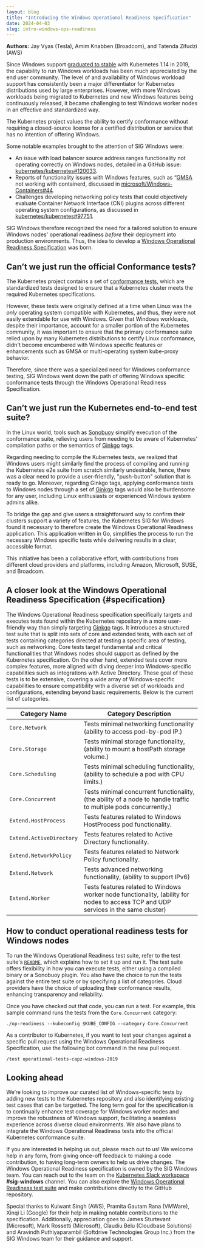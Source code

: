 ```yaml
---
layout: blog
title: "Introducing the Windows Operational Readiness Specification"
date: 2024-04-03
slug: intro-windows-ops-readiness
---
```


**Authors:** Jay Vyas (Tesla), Amim Knabben (Broadcom), and Tatenda Zifudzi (AWS)


Since Windows support [graduated to stable](/blog/2019/03/25/kubernetes-1-14-release-announcement/)
with Kubernetes 1.14 in 2019, the capability to run Windows workloads has been much
appreciated by the end user community. The level of and availability of Windows workload
support has consistently been a major differentiator for Kubernetes distributions used by
large enterprises. However, with more Windows workloads being migrated to Kubernetes
and new Windows features being continuously released, it became challenging to test
Windows worker nodes in an effective and standardized way.

The Kubernetes project values the ability to certify conformance without requiring a 
closed-source license for a certified distribution or service that has no intention 
of offering Windows.

Some notable examples brought to the attention of SIG Windows were:

- An issue with load balancer source address ranges functionality not operating correctly on
  Windows nodes, detailed in a GitHub issue:
  [kubernetes/kubernetes#120033](https://github.com/kubernetes/kubernetes/issues/120033).
- Reports of functionality issues with Windows features, such as
  “[GMSA](https://learn.microsoft.com/en-us/windows-server/security/group-managed-service-accounts/group-managed-service-accounts-overview) not working with containerd,
  discussed in [microsoft/Windows-Containers#44](https://github.com/microsoft/Windows-Containers/issues/44).
- Challenges developing networking policy tests that could objectively evaluate
  Container Network Interface (CNI) plugins across different operating system configurations,
  as discussed in [kubernetes/kubernetes#97751](https://github.com/kubernetes/kubernetes/issues/97751).

SIG Windows therefore recognized the need for a tailored solution to ensure Windows
nodes' operational readiness *before* their deployment into production environments.
Thus, the idea to develop a [Windows Operational Readiness Specification](https://kep.k8s.io/2578)
was born.

## Can’t we just run the official Conformance tests?

The Kubernetes project contains a set of [conformance tests](https://www.cncf.io/training/certification/software-conformance/#how), 
which are standardized tests designed to ensure that a Kubernetes cluster meets 
the required Kubernetes specifications.

However, these tests were originally defined at a time when Linux was the *only* 
operating system compatible with Kubernetes, and thus, they were not easily 
extendable for use with Windows. Given that Windows workloads, despite their 
importance, account for a smaller portion of the Kubernetes community, it was 
important to ensure that the primary conformance suite relied upon by many 
Kubernetes distributions to certify Linux conformance, didn't become encumbered 
with Windows specific features or enhancements such as GMSA or multi-operating 
system kube-proxy behavior.

Therefore, since there was a specialized need for Windows conformance testing, 
SIG Windows went down the path of offering Windows specific conformance tests 
through the Windows Operational Readiness Specification.

## Can’t we just run the Kubernetes end-to-end test suite?

In the Linux world, tools such as [Sonobuoy](https://sonobuoy.io/) simplify execution of the 
conformance suite, relieving users from needing to be aware of Kubernetes' 
compilation paths or the semantics of [Ginkgo](https://onsi.github.io/ginkgo) tags.

Regarding needing to compile the Kubernetes tests, we realized that Windows 
users might similarly find the process of compiling and running the Kubernetes 
e2e suite from scratch similarly undesirable, hence, there was a clear need to 
provide a user-friendly, "push-button" solution that is ready to go. Moreover, 
regarding Ginkgo tags, applying conformance tests to Windows nodes through a set 
of [Ginkgo](https://onsi.github.io/ginkgo/) tags would also be burdensome for 
any user, including Linux enthusiasts or experienced Windows system admins alike.

To bridge the gap and give users a straightforward way to confirm their clusters 
support a variety of features, the Kubernetes SIG for Windows found it necessary to 
therefore create the Windows Operational Readiness application. This application 
written in Go, simplifies the process to run the necessary Windows specific tests 
while delivering results in a clear, accessible format.

This initiative has been a collaborative effort, with contributions from different 
cloud providers and platforms, including Amazon, Microsoft, SUSE, and Broadcom.

## A closer look at the Windows Operational Readiness Specification {#specification}

The Windows Operational Readiness specification specifically targets and executes 
tests found within the Kubernetes repository in a more user-friendly way than 
simply targeting [Ginkgo](https://onsi.github.io/ginkgo/) tags. It introduces a 
structured test suite that is split into sets of core and extended tests, with 
each set of tests containing categories directed at testing a specific area of 
testing, such as networking. Core tests target fundamental and critical 
functionalities that Windows nodes should support as defined by the Kubernetes 
specification. On the other hand, extended tests cover more complex features, 
more aligned with diving deeper into Windows-specific capabilities such as 
integrations with Active Directory. These goal of these tests is to be extensive, 
covering a wide array of Windows-specific capabilities to ensure compatibility 
with a diverse set of workloads and configurations, extending beyond basic 
requirements. Below is the current list of categories.

| Category Name            | Category Description                                                                                                                |
|--------------------------|-------------------------------------------------------------------------------------------------------------------------------------|
| `Core.Network`           | Tests minimal networking functionality (ability to access pod-by-pod IP.)                                                           |
| `Core.Storage`           | Tests minimal storage functionality, (ability to mount a hostPath storage volume.)                                                  |
| `Core.Scheduling`        | Tests minimal scheduling functionality, (ability to schedule a pod with CPU limits.)                                                |
| `Core.Concurrent`        | Tests minimal concurrent functionality, (the ability of a node to handle traffic to multiple pods concurrently.)                    |
| `Extend.HostProcess`     | Tests features related to Windows HostProcess pod functionality.                                                                    |
| `Extend.ActiveDirectory` | Tests features related to Active Directory functionality.                                                                           |
| `Extend.NetworkPolicy`   | Tests features related to Network Policy functionality.                                                                             |
| `Extend.Network`         | Tests advanced networking functionality, (ability to support IPv6)                                                                  |
| `Extend.Worker`          | Tests features related to Windows worker node functionality, (ability for nodes to access TCP and UDP services in the same cluster) |

## How to conduct operational readiness tests for Windows nodes

To run the Windows Operational Readiness test suite, refer to the test suite's
[`README`](https://github.com/kubernetes-sigs/windows-operational-readiness/blob/main/README.md), which explains how to set it up and run it. The test suite offers 
flexibility in how you can execute tests, either using a compiled binary or a 
Sonobuoy plugin. You also have the choice to run the tests against the entire 
test suite or by specifying a list of categories. Cloud providers have the 
choice of uploading their conformance results, enhancing transparency and reliability.

Once you have checked out that code, you can run a test. For example, this sample 
command runs the tests from the `Core.Concurrent` category:

```shell
./op-readiness --kubeconfig $KUBE_CONFIG --category Core.Concurrent
```

As a contributor to Kubernetes, if you want to test your changes against a specific pull 
request using the Windows Operational Readiness Specification, use the following bot 
command in the new pull request.

```shell
/test operational-tests-capz-windows-2019
```

## Looking ahead

We’re looking to improve our curated list of Windows-specific tests by adding 
new tests to the Kubernetes repository and also identifying existing test cases 
that can be targetted. The long term goal for the specification is to continually 
enhance test coverage for Windows worker nodes and improve the robustness of 
Windows support, facilitating a seamless experience across diverse cloud 
environments. We also have plans to integrate the Windows Operational Readiness 
tests into the official Kubernetes conformance suite.

If you are interested in helping us out, please reach out to us! We welcome help 
in any form, from giving once-off feedback to making a code contribution, 
to having long-term owners to help us drive changes. The Windows Operational 
Readiness specification is owned by the SIG Windows team. You can reach out 
to the team on the [Kubernetes Slack workspace](https://slack.k8s.io/) **#sig-windows** 
channel. You can also explore the [Windows Operational Readiness test suite](https://github.com/kubernetes-sigs/windows-operational-readiness/#readme) 
and make contributions directly to the GitHub repository.

Special thanks to Kulwant Singh (AWS), Pramita Gautam Rana (VMWare), Xinqi Li 
(Google) for their help in making notable contributions to the specification. Additionally, 
appreciation goes to James Sturtevant (Microsoft), Mark Rossetti (Microsoft), 
Claudiu Belu (Cloudbase Solutions) and Aravindh Puthiyaparambil 
(Softdrive Technologies Group Inc.) from the SIG Windows team for their guidance and support.